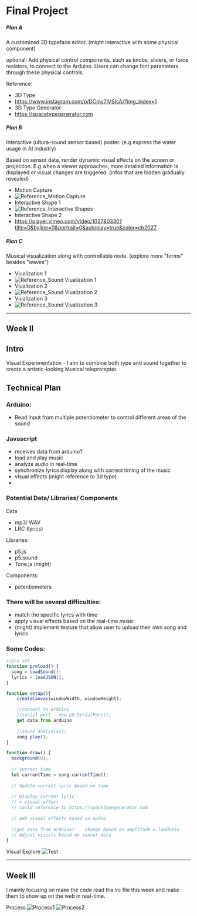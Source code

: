# Final Project

##### Plan A
A customized 3D typeface editor. (might interactive with some physical component)

optional: Add physical control components, such as knobs, sliders, or force resistors, to connect to the Arduino. Users can change font parameters through these physical controls.

Reference: 
- 3D Type
- https://www.instagram.com/p/DCmy7IVSIcA/?img_index=1
- 3D Type Generator
- https://spacetypegenerator.com


##### Plan B
Interactive (ultura-sound sensor based) poster. (e.g express the water usage in AI industry)

Based on sensor data, render dynamic visual effects on the screen or projection. E.g when a viewer approaches, more detailed information is displayed or visual changes are triggered. (infos that are hidden gradually revealed)

- Motion Capture
- ![Reference_Motion Capture](./planreference1.gif)
- Interactive Shape 1
- ![Reference_Interactive Shapes](./planreference2.png)
- Interactive Shape 2
- https://player.vimeo.com/video/103780330?title=0&byline=0&portrait=0&autoplay=true&color=cb2027

##### Plan C
Musical visualization along with controllable node. (explore more "forms" besides "waves")

- Viualization 1
- ![Reference_Sound Viualization 1](./planreference3.jpg)
- Viualization 2
- ![Reference_Sound Viualization 2](./planreference4.jpg)
- Viualization 3
- ![Reference_Sound Viualization 3](./planreference5.jpg)


--------------------------------------------------------------------------

## Week II

## Intro

Visual Experimentation - I aim to combine both type and sound together to create a artistic-looking Musical teleprompter.

## **Technical Plan**

### **Arduino:**

- Read input from multiple potentiometer to control different areas of the sound

### Javascript

- receives data from arduino?
- load and play music
- analyze audio in real-time
- synchronize lyrics display along with correct timing of the music
- visual effects (might reference to 3d type)
- 

### **Potential Data/ Libraries/ Components**

Data

- mp3/ WAV
- LRC (lyrics)

Libraries:

- p5.js
- p5.sound
- Tone.js (might)

Components:

- potentiometers

### **There will be several difficulties:**

- match the specific lyrics with time
- apply visual effects based on the real-time music
- (might) implement feature that allow user to upload their own song and lyrics

### Some Codes:

```jsx
//pre-set
function preload() {
  song = loadSound();
  lyrics = loadJSON(); 
}

function setup(){
	createCanvas(windowWidth, windowHeight);

	//connect to arduino
	//serial port - new p5.SerialPort();
	get data from arduino
	
	//sound analysis();
	song.play();
}

function draw() {
  background(0);
  
  // current time
  let currentTime = song.currentTime();
  
  // Update current lyric based on time
  
  // Display current lyric
  // + visual effect
  // could reference to https://spacetypegenerator.com
  
  // add visual effects based on audio
   
  //get data from arduino? -  change based on amplitude & loudness
  // Adjust visuals based on sensor data
}

```

Visual Explore
 ![Test](./visual_explore.png)


--------------------------------------------------------------------------

## Week III

I mainly focusing on make the code read the lrc file this week and 
make them to show up on the web in real-time.

Process
 ![Process1](./Process1.png)
 ![Process2](./Process2.png)